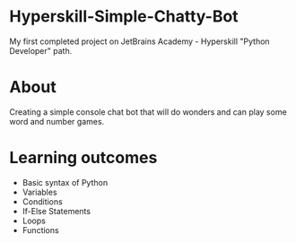 # Hyperskill-Simple-Chatty-Bot
My first completed project on JetBrains Academy - Hyperskill "Python Developer" path.
# About
Creating a simple console chat bot that will do wonders and can play some word and number games.
# Learning outcomes
- Basic syntax of Python
- Variables
- Conditions
- If-Else Statements
- Loops
- Functions

